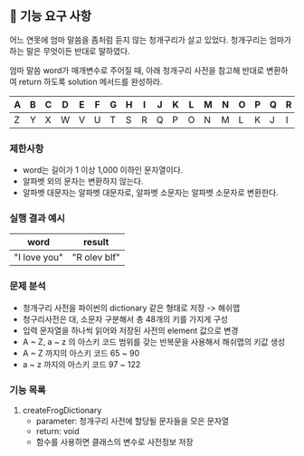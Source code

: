 ## 🚀 기능 요구 사항

어느 연못에 엄마 말씀을 좀처럼 듣지 않는 청개구리가 살고 있었다. 청개구리는 엄마가 하는 말은 무엇이든 반대로 말하였다.

엄마 말씀 word가 매개변수로 주어질 때, 아래 청개구리 사전을 참고해 반대로 변환하여 return 하도록 solution 메서드를 완성하라.

| A | B | C | D | E | F | G | H | I | J | K | L | M | N | O | P | Q | R | S | T | U | V | W | X | Y | Z |
| --- | --- | --- | --- | --- | --- | --- | --- | --- | --- | --- | --- | --- | --- | --- | --- | --- | --- | --- | --- | --- | --- | --- | --- | --- | --- |
| Z | Y | X | W | V | U | T | S | R | Q | P | O | N | M | L | K | J | I | H | G | F | E | D | C | B | A |

### 제한사항

- word는 길이가 1 이상 1,000 이하인 문자열이다.
- 알파벳 외의 문자는 변환하지 않는다.
- 알파벳 대문자는 알파벳 대문자로, 알파벳 소문자는 알파벳 소문자로 변환한다.

### 실행 결과 예시

| word | result |
| --- | --- |
| "I love you" | "R olev blf" |

### 문제 분석
- 청개구리 사전을 파이썬의 dictionary 같은 형태로 저장 -> 해쉬맵
- 청구리사전은 대, 소문자 구분해서 총 48개의 키를 가지게 구성
- 입력 문자열을 하나씩 읽어와 저장된 사전의 element 값으로 변경
- A ~ Z, a ~ z 의 아스키 코드 범위를 갖는 반복문을 사용해서 해쉬맵의 키값 생성
- A ~ Z 까지의 아스키 코드 65 ~ 90
- a ~ z 까지의 아스키 코드 97 ~ 122

### 기능 목록
1. createFrogDictionary
   - parameter: 청개구리 사전에 할당될 문자들을 모은 문자열
   - return: void
   - 함수를 사용하면 클래스의 변수로 사전정보 저장